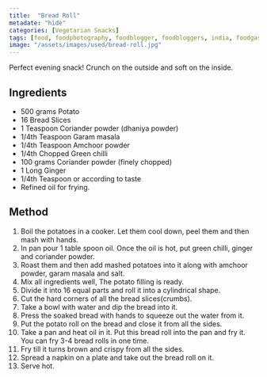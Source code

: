 ```yaml
---
title:  "Bread Roll"
metadate: "hide"
categories: [Vegetarian Snacks]
tags: [food, foodphotography, foodblogger, foodbloggers, india, foodgasm, indianfood, love, foodcoma, foodporn,indiancooking, indianrecipe, foodlovers, indianfood, indianfoodbloggers, foodiesofinstagram, foodlove, indian, indiancouple, eatlocal, eathealthy, eatwell, desifood, trending, tasty, taste, yummyinmytummy, foodie, instafood, instafoodie, foodstagram, instagood, passionatepaprika, foodblog, easy, indian, recipe, mothersrecipe, cooking, easycooking, easyrecipe, simple, simplefood ]
image: "/assets/images/used/bread-roll.jpg"
---
```


Perfect evening snack! Crunch on the outside and soft on the inside.

## Ingredients

- 500 grams Potato 
- 16 Bread Slices
- 1 Teaspoon Coriander powder (dhaniya powder)
- 1/4th Teaspoon Garam masala 
- 1/4th Teaspoon Amchoor powder 
- 1/4th Chopped Green chilli 
- 100 grams Coriander powder (finely chopped)
- 1 Long Ginger 
- 1/4th Teaspoon or according to taste
- Refined oil for frying.

## Method

1. Boil the potatoes in a cooker. Let them cool down, peel them and then mash with hands.
2. In pan pour 1 table spoon oil. Once the oil is hot, put green chilli, ginger and coriander powder. 
3. Roast them and then add mashed potatoes into it along with amchoor powder, garam masala and salt. 
4. Mix all ingredients well, The potato filling is ready. 
5. Divide it into 16 equal parts and roll it into a cylindrical shape.
6. Cut the hard corners of all the bread slices(crumbs). 
7. Take a bowl with water and dip the bread into it. 
8. Press the soaked bread with hands to squeeze out the water from it. 
9. Put the potato roll on the bread and close it from all the sides.
10. Take a pan and heat oil in it. Put this bread roll into the pan and fry it. You can fry 3-4 bread rolls in one time. 
11. Fry till it turns brown and crispy from all the sides. 
12. Spread a napkin on a plate and take out the bread roll on it. 
13. Serve hot.